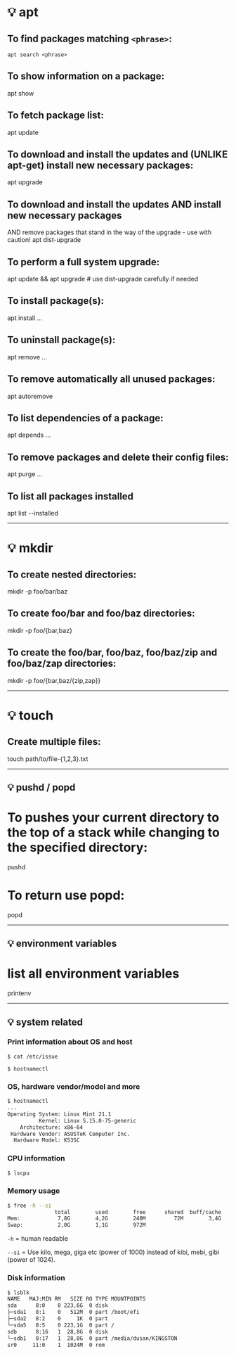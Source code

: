 # 💡️ apt

## To find packages matching `<phrase>`:
`apt search <phrase>`

## To show information on a package:
apt show <package>

## To fetch package list:
apt update

## To download and install the updates and (UNLIKE apt-get) install new necessary packages:
apt upgrade

## To download and install the updates AND install new necessary packages
AND remove packages that stand in the way of the upgrade - use with caution!
apt dist-upgrade

## To perform a full system upgrade:
apt update && apt upgrade # use dist-upgrade carefully if needed

## To install package(s):
apt install <package>...

## To uninstall package(s):
apt remove <package>...

## To remove automatically all unused packages:
apt autoremove

## To list dependencies of a package:
apt depends <package>...

## To remove packages and delete their config files:
apt purge <package>...

## To list all packages installed
apt list --installed

---

# 💡️ mkdir

## To create nested directories:
mkdir -p foo/bar/baz

## To create foo/bar and foo/baz directories:
mkdir -p foo/{bar,baz}

## To create the foo/bar, foo/baz, foo/baz/zip and foo/baz/zap directories:
mkdir -p foo/{bar,baz/{zip,zap}}

---

# 💡️ touch

## Create multiple files:
touch path/to/file-{1,2,3}.txt

---

## 💡️ pushd / popd

# To pushes your current directory to the top of a stack while changing to the specified directory:
pushd <directory>

# To return use popd:
popd

---

## 💡️ environment variables

# list all environment variables
printenv

---

## 💡️ system related 

### Print information about OS and host

`$ cat /etc/issue`

`$ hostnamectl`

### OS, hardware vendor/model and more

```sh
$ hostnamectl
...
Operating System: Linux Mint 21.1
          Kernel: Linux 5.15.0-75-generic
    Architecture: x86-64
 Hardware Vendor: ASUSTeK Computer Inc.
  Hardware Model: K53SC
```

### CPU information

```sh
$ lscpu
```

### Memory usage

```sh
$ free -h --si
               total        used        free      shared  buff/cache   available
Mem:            7,8G        4,2G        240M         72M        3,4G        3,3G
Swap:           2,0G        1,1G        972M
```

`-h` = human readable

`--si` = Use kilo, mega, giga etc (power of 1000) instead of kibi, mebi, gibi (power of 1024).

### Disk information

```sh
$ lsblk
NAME   MAJ:MIN RM   SIZE RO TYPE MOUNTPOINTS
sda      8:0    0 223,6G  0 disk
├─sda1   8:1    0   512M  0 part /boot/efi
├─sda2   8:2    0     1K  0 part
└─sda5   8:5    0 223,1G  0 part /
sdb      8:16   1  28,8G  0 disk
└─sdb1   8:17   1  28,8G  0 part /media/dusan/KINGSTON
sr0     11:0    1  1024M  0 rom
```
